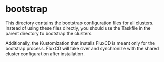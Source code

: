 # bootstrap

This directory contains the bootstrap configuration files for all clusters. Instead of using these files directly, you should use the Taskfile in the parent directory to bootstrap the clusters.

Additionally, the Kustomization that installs FluxCD is meant only for the bootstrap process. FluxCD will take over and synchronize with the shared cluster configuration after installation.
